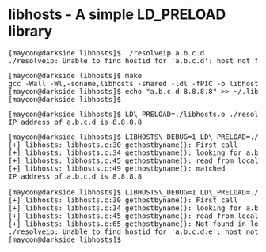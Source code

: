 libhosts - A simple LD\_PRELOAD library
===============================

<pre>
[maycon@darkside libhosts]$ ./resolveip a.b.c.d
./resolveip: Unable to find hostid for 'a.b.c.d': host not found
</pre>

<pre>
[maycon@darkside libhosts]$ make
gcc -Wall -Wl,-soname,libhosts -shared -ldl -fPIC -o libhosts.o libhosts.c
[maycon@darkside libhosts]$ echo "a.b.c.d 8.8.8.8" >> ~/.libhosts/hosts
[maycon@darkside libhosts]$
</pre>

<pre>
[maycon@darkside libhosts]$ LD\_PRELOAD=./libhosts.o ./resolveip a.b.c.d
IP address of a.b.c.d is 8.8.8.8
</pre>

<pre>
[maycon@darkside libhosts]$ LIBHOSTS\_DEBUG=1 LD\_PRELOAD=./libhosts.o ./resolveip a.b.c.d
[+] libhosts: libhosts.c:30 gethostbyname(): First call
[+] libhosts: libhosts.c:34 gethostbyname(): looking for a.b.c.d
[+] libhosts: libhosts.c:45 gethostbyname(): read from local host a.b.c.d -> 8.8.8.8
[+] libhosts: libhosts.c:49 gethostbyname(): matched
IP address of a.b.c.d is 8.8.8.8
  
[maycon@darkside libhosts]$ LIBHOSTS\_DEBUG=1 LD\_PRELOAD=./libhosts.o ./resolveip a.b.c.d.e
[+] libhosts: libhosts.c:30 gethostbyname(): First call
[+] libhosts: libhosts.c:34 gethostbyname(): looking for a.b.c.d.e
[+] libhosts: libhosts.c:45 gethostbyname(): read from local host a.b.c.d -> 8.8.8.8
[+] libhosts: libhosts.c:65 gethostbyname(): Not found in local hosts file
./resolveip: Unable to find hostid for 'a.b.c.d.e': host not found
[maycon@darkside libhosts]$
</pre>
